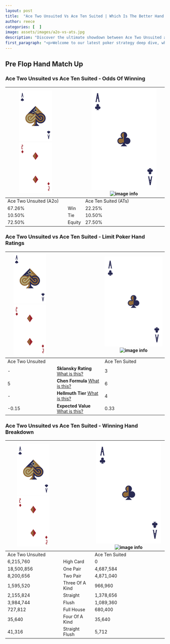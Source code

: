 ```yaml
---
layout: post
title:  "Ace Two Unsuited Vs Ace Ten Suited | Which Is The Better Hand In Poker? A Complete Guide"
author: reece
categories: [  ]
image: assets/images/a2o-vs-ats.jpg
description: "Discover the ultimate showdown between Ace Two Unsuited and Ace Ten Suited in poker! Uncover the odds, strategies, and scenarios where one hand triumphs over the other. Get ready to up your poker game with this thrilling analysis."
first_paragraph: "<p>Welcome to our latest poker strategy deep dive, where we're pitting two distinct hands against each other in a high-stakes showdown: Ace Two Unsuited vs Ace Ten Suited.</p><p>In the dynamic world of poker, every decision counts, and knowing which hand holds the upper hand is key to your success at the table.</p><p>In this article, we'll dissect these two hands, explore the scenarios where one dominates the other, and equip you with the knowledge to make strategic choices that can tip the odds in your favor.</p><p>Get ready to unravel the intriguing dynamics of these poker hands and elevate your game to new heights.</p>"
---
```




[comment]: # (sp0)

## Pre Flop Hand Match Up

<div class="table hand-ratings" markdown="1"> 



### Ace Two Unsuited vs Ace Ten Suited - Odds Of Winning


    
| ![image info](assets/images/hand1/A.png) ![image info](assets/images/hand1/2o.png) |  | ![image info](assets/images/hand2/A.png) ![image info](assets/images/hand2/Ts.png) |
| -------- | -------- | -------- |
| Ace Two Unsuited (A2o) |  | Ace Ten Suited (ATs) |
| 67.26% | Win | 22.25% |
| 10.50% | Tie | 10.50% |
| 72.50% | Equity | 27.50% |




[comment]: # (sp1)



### Ace Two Unsuited vs Ace Ten Suited - Limit Poker Hand Ratings


    
| ![image info](assets/images/hand1/A.png) ![image info](assets/images/hand1/2o.png) |  | ![image info](assets/images/hand2/A.png) ![image info](assets/images/hand2/Ts.png) |
| -------- | -------- | -------- |
| Ace Two Unsuited |  | Ace Ten Suited |
| - | **Sklansky Rating** [What is this?](/sklansky-rating-explained) | 3 |
| 5 | **Chen Formula** [What is this?](/chen-formula-explained) | 6 |
| - | **Hellmuth Tier** [What is this?](/Hellmuth-tier-explained) | 4 |
| -0.15 | **Expected Value** [What is this?](/expected-value-explained) | 0.33 |




[comment]: # (sp2)



### Ace Two Unsuited vs Ace Ten Suited - Winning Hand Breakdown


    
| ![image info](assets/images/hand1/A.png) ![image info](assets/images/hand1/2o.png) |  | ![image info](assets/images/hand2/A.png) ![image info](assets/images/hand2/Ts.png) |
| -------- | -------- | -------- |
| Ace Two Unsuited |  | Ace Ten Suited |
| 6,215,760 | High Card | 0 |
| 18,500,856 | One Pair | 4,687,584 |
| 8,200,656 | Two Pair | 4,871,040 |
| 1,595,520 | Three Of A Kind | 966,960 |
| 2,155,824 | Straight | 1,378,656 |
| 3,984,744 | Flush | 1,089,360 |
| 727,812 | Full House | 680,400 |
| 35,640 | Four Of A Kind | 35,640 |
| 41,316 | Straight Flush | 5,712 |




[comment]: # (sp3)



</div>

[comment]: # (sp4)



[comment]: # (sp5)

